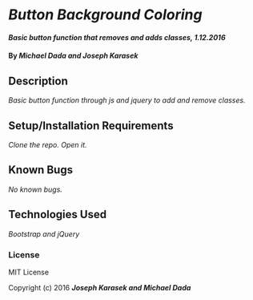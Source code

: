 # _Button Background Coloring_

#### _Basic button function that removes and adds classes, 1.12.2016_

#### By _**Michael Dada and Joseph Karasek**_

## Description

_Basic button function through js and jquery to add and remove classes._

## Setup/Installation Requirements

_Clone the repo. Open it._

## Known Bugs

_No known bugs._

## Technologies Used

_Bootstrap and jQuery_

### License

MIT License

Copyright (c) 2016 **_Joseph Karasek and Michael Dada_**
